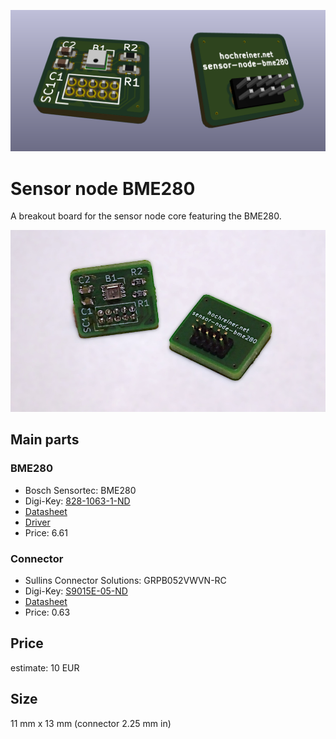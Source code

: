 ![kicad rendering of the sensor node bme280](pictures/sensor-node-bme280_rendering.png)

# Sensor node BME280

A breakout board for the sensor node core featuring the BME280.

![kicad rendering of the sensor node bme280](pictures/sensor-node-bme280_populated.jpg)

## Main parts

### BME280
  * Bosch Sensortec: BME280
  * Digi-Key: [828-1063-1-ND](https://www.digikey.de/product-detail/en/bosch-sensortec/BME280/828-1063-1-ND/6136314)
  * [Datasheet](https://ae-bst.resource.bosch.com/media/_tech/media/datasheets/BST-BME280-DS002.pdf)
  * [Driver](https://github.com/BoschSensortec/BME280_driver)
  * Price: 6.61

### Connector
  * Sullins Connector Solutions: GRPB052VWVN-RC
  * Digi-Key: [S9015E-05-ND](https://www.digikey.de/product-detail/en/sullins-connector-solutions/GRPB052VWVN-RC/S9015E-05-ND/1786455)
  * [Datasheet](https://media.digikey.com/pdf/Data%20Sheets/Sullins%20PDFs/GRPB_%20_2VWVN-RC%2010954-C.pdf)
  * Price: 0.63

## Price

estimate: 10 EUR

## Size

11 mm x 13 mm (connector 2.25 mm in)
